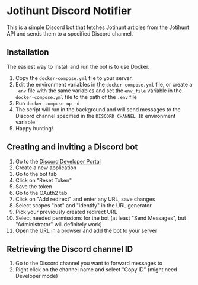 # Jotihunt Discord Notifier

This is a simple Discord bot that fetches Jotihunt articles from the Jotihunt API and sends them to a specified Discord channel.

## Installation

The easiest way to install and run the bot is to use Docker.

1. Copy the `docker-compose.yml` file to your server.
2. Edit the environment variables in the `docker-compose.yml` file, or create a `.env` file with the same variables and set the `env_file` variable in the `docker-compose.yml` file to the path of the `.env` file
3. Run `docker-compose up -d`
4. The script will run in the background and will send messages to the Discord channel specified in the `DISCORD_CHANNEL_ID` environment variable.
5. Happy hunting!

## Creating and inviting a Discord bot

1. Go to the [Discord Developer Portal](https://discordapp.com/developers/applications/)
2. Create a new application
3. Go to the bot tab
4. Click on "Reset Token"
5. Save the token
6. Go to the OAuth2 tab
7. Click on "Add redirect" and enter any URL, save changes
8. Select scopes "bot" and "identify" in the URL generator
9. Pick your previously created redirect URL
10. Select needed permissions for the bot (at least "Send Messages", but "Administrator" will definitely work)
11. Open the URL in a browser and add the bot to your server

## Retrieving the Discord channel ID

1. Go to the Discord channel you want to forward messages to
2. Right click on the channel name and select "Copy ID" (might need Developer mode)